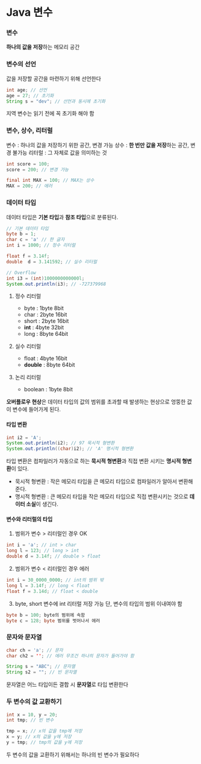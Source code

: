 # Java 변수

### 변수

**하나의 값을 저장**하는 메모리 공간

### 변수의 선언

값을 저장할 공간을 마련하기 위해 선언한다

```java
int age; // 선언
age = 27; // 초기화
String s = "dev"; // 선언과 동시에 초기화
```
지역 변수는 읽기 전에 꼭 초기화 해야 함

### 변수, 상수, 리터럴

변수 : 하나의 값을 저장하기 위한 공간, 변경 가능
상수 : **한 번만 값을 저장**하는 공간, 변경 불가능
리터럴 : 그 자체로 값을 의미하는 것

```java
int score = 100;
score = 200; // 변경 가능

final int MAX = 100; // MAX는 상수
MAX = 200; // 에러
```

### 데이터 타입

데이터 타입은 **기본 타입**과 **참조 타입**으로 분류된다.

```java
// 기본 데이터 타입
byte b = 1;
char c = 'a' // 한 글자
int i = 1000; // 정수 리터럴

float f = 3.14f;
double	d = 3.141592; // 실수 리터럴

// Overflow
int i3 = (int)1000000000000l;
System.out.println(i3); // -727379968 
```

1. 정수 리터럴
	- byte : 1byte 8bit
	- char : 2byte 16bit
	- short : 2byte 16bit
	- **int** : 4byte 32bit
	- long : 8byte 64bit

2. 실수 리터럴
	- float : 4byte 16bit
	- **double** : 8byte 64bit

3. 논리 리터럴
	- boolean : 1byte 8bit

**오버플로우 현상**은 데이터 타입의 값의 범위를 초과할 때 발생하는 현상으로 엉뚱한 값이 변수에 들어가게 된다.

#### 타입 변환

```java
int i2 = 'A';			
System.out.println(i2); // 97 묵시적 형변환
System.out.println((char)i2); // 'A' 명시적 형변환
```

타입 변환은 컴파일러가 자동으로 하는 **묵시적 형변환**과 직접 변환 시키는 **명시적 형변환**이 있다.		
- 묵시적 형변환 : 작은 메모리 타입을 큰 메모리 타입으로 컴파일러가 알아서 변환해준다.		
- 명시적 형변환 : 큰 메모리 타입을 작은 메모리 타입으로 직접 변환시키는 것으로 **데이터 소실**이 생긴다.

#### 변수와 리터럴의 타입

1. 범위가 변수 > 리터럴인 경우 OK

```java
int i = 'a'; // int > char
long l = 123; // long > int
double d = 3.14f; // double > float
```

2. 범위가 변수 < 리터럴인 경우 에러

```java
int i = 30_0000_0000; // int의 범위 밖
long l = 3.14f; // long < float
float f = 3.14d; // float < double
```

3. byte, short 변수에 int 리터럴 저장 가능
단, 변수의 타입의 범위 이내여야 함

```java
byte b = 100; byte의 범위에 속함
byte c = 128; byte 범위를 벗어나서 에러
```

### 문자와 문자열

```java
char ch = 'a'; // 문자
char ch2 = ''; // 에러 무조건 하나의 문자가 들어가야 함

String s = "ABC"; // 문자열
String s2 = ""; // 빈 문자열
```

문자열은 어느 타입이든 결합 시 **문자열**로 타입 변환한다

### 두 변수의 값 교환하기

```java
int x = 10, y = 20;
int tmp; // 빈 변수

tmp = x; // x의 값을 tmp에 저장
x = y; // x의 값을 y에 저장
y = tmp; // tmp의 값을 y에 저장
```

두 변수의 값을 교환하기 위해서는 하나의 빈 변수가 필요하다
